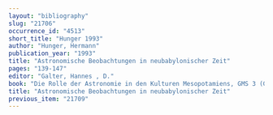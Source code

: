```yaml
---
layout: "bibliography"
slug: "21706"
occurrence_id: "4513"
short_title: "Hunger 1993"
author: "Hunger, Hermann"
publication_year: "1993"
title: "Astronomische Beobachtungen in neubabylonischer Zeit"
pages: "139-147"
editor: "Galter, Hannes , D."
book: "Die Rolle der Astronomie in den Kulturen Mesopotamiens, GMS 3 (Graz)"
title: "Astronomische Beobachtungen in neubabylonischer Zeit"
previous_item: "21709"
---
```

